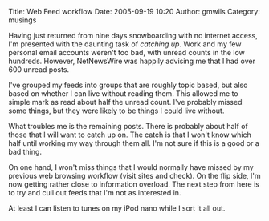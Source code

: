 Title: Web Feed workflow
Date: 2005-09-19 10:20
Author: gmwils
Category: musings

Having just returned from nine days snowboarding with no internet
access, I'm presented with the daunting task of *catching up*. Work and
my few personal email accounts weren't too bad, with unread counts in
the low hundreds. However, NetNewsWire was happily advising me that I
had over 600 unread posts.

I've grouped my feeds into groups that are roughly topic based, but also
based on whether I can live without reading them. This allowed me to
simple mark as read about half the unread count. I've probably missed
some things, but they were likely to be things I could live without.

What troubles me is the remaining posts. There is probably about half of
those that I will want to catch up on. The catch is that I won't know
which half until working my way through them all. I'm not sure if this
is a good or a bad thing.

On one hand, I won't miss things that I would normally have missed by my
previous web browsing workflow (visit sites and check). On the flip
side, I'm now getting rather close to information overload. The next
step from here is to try and cull out feeds that I'm not as interested
in.

At least I can listen to tunes on my iPod nano while I sort it all out.

